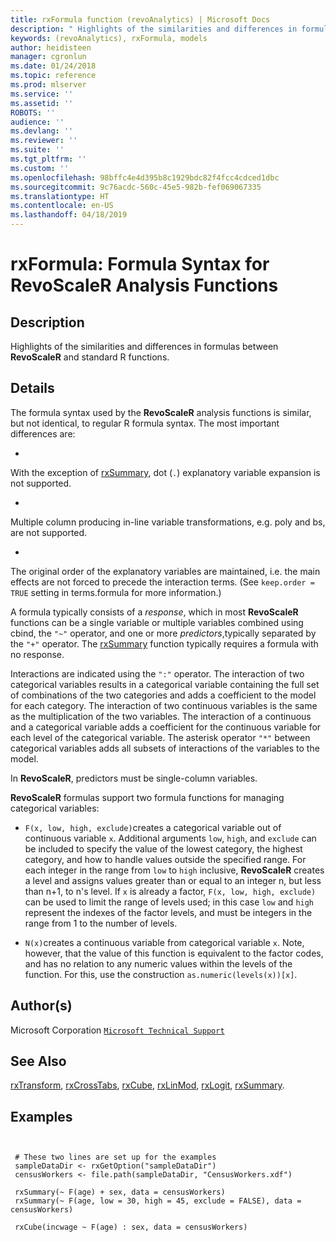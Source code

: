 ```yaml
---
title: rxFormula function (revoAnalytics) | Microsoft Docs
description: " Highlights of the similarities and differences in formulas between **RevoScaleR** and standard R functions. "
keywords: (revoAnalytics), rxFormula, models
author: heidisteen
manager: cgronlun
ms.date: 01/24/2018
ms.topic: reference
ms.prod: mlserver
ms.service: ''
ms.assetid: ''
ROBOTS: ''
audience: ''
ms.devlang: ''
ms.reviewer: ''
ms.suite: ''
ms.tgt_pltfrm: ''
ms.custom: ''
ms.openlocfilehash: 98bffc4e4d395b8c1929bdc82f4fcc4cdced1dbc
ms.sourcegitcommit: 9c76acdc-560c-45e5-982b-fef069067335
ms.translationtype: HT
ms.contentlocale: en-US
ms.lasthandoff: 04/18/2019
---
```

 # <a name="rxformula-formula-syntax-for-revoscaler-analysis-functions"></a>rxFormula: Formula Syntax for RevoScaleR Analysis Functions 
 ## <a name="description"></a>Description

Highlights of the similarities and differences in formulas between **RevoScaleR** and standard R functions.


 ## <a name="details"></a>Details

The formula syntax used by the **RevoScaleR** analysis functions is similar, but not identical, to regular R formula syntax. The most important differences are:


* 
 With the exception of [rxSummary](rxSummary.md), dot (`.`) explanatory variable expansion is not supported.

* 
 Multiple column producing in-line variable transformations, e.g. poly and bs, are not supported.

* 
 The original order of the explanatory variables are maintained, i.e. the main effects are not forced to precede the interaction terms. (See `keep.order = TRUE` setting in terms.formula for more information.)



A formula typically consists of a *response*, which in most **RevoScaleR** functions can be a single variable or multiple variables combined using cbind, the `"~"` operator, and one or more *predictors*,typically separated by the `"+"` operator.
The [rxSummary](rxSummary.md) function typically requires a formula with no response.

Interactions are indicated using the `":"` operator. The interaction of two categorical variables results in a categorical variable containing the full set of combinations of the two categories and adds a coefficient to the model for each category. The interaction of two continuous variables is the same as the multiplication of the two variables. The interaction of a continuous and a categorical variable adds a coefficient for the continuous variable for each level of the categorical variable. The asterisk operator `"*"` between categorical variables adds all subsets of interactions of the variables to the model.

In **RevoScaleR**, predictors must be single-column variables. 

**RevoScaleR** formulas support two formula functions for managing categorical variables:


* `F(x, low, high, exclude)`creates a categorical variable out of continuous variable `x`. Additional arguments `low`, `high`, and `exclude` can be included to specify the value of the lowest category, the highest category, and how to handle values outside the specified range. For each integer in the range from `low` to `high` inclusive, **RevoScaleR** creates a level and assigns values greater than or equal to an integer n, but less than n+1, to n's level. If `x` is already a factor, `F(x, low, high, exclude)` can be used to limit the range of levels used; in this case `low` and `high` represent the indexes of the factor levels, and must be integers  in the range from 1 to the number of levels.


* `N(x)`creates a continuous variable from categorical variable `x`. Note, however, that the value of this  function is equivalent to the factor codes, and has no relation to any  numeric values within the levels of the function. For this, use the construction `as.numeric(levels(x))[x]`.





 ## <a name="authors"></a>Author(s)
 Microsoft Corporation [`Microsoft Technical Support`](https://go.microsoft.com/fwlink/?LinkID=698556&clcid=0x409)


 ## <a name="see-also"></a>See Also

[rxTransform](rxTransform.md), [rxCrossTabs](rxCrossTabs.md), [rxCube](rxCube.md), [rxLinMod](rxLinMod.md), [rxLogit](rxLogit.md), [rxSummary](rxSummary.md).

 ## <a name="examples"></a>Examples

 ```


  # These two lines are set up for the examples
  sampleDataDir <- rxGetOption("sampleDataDir")
  censusWorkers <- file.path(sampleDataDir, "CensusWorkers.xdf")

  rxSummary(~ F(age) + sex, data = censusWorkers)
  rxSummary(~ F(age, low = 30, high = 45, exclude = FALSE), data = censusWorkers)

  rxCube(incwage ~ F(age) : sex, data = censusWorkers)
```


